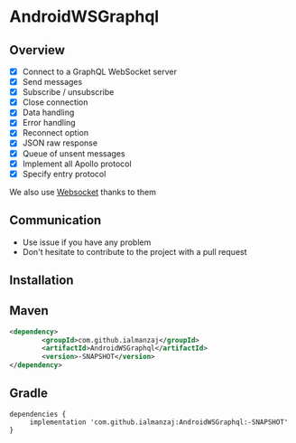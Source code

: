 # AndroidWSGraphql

## Overview
- [x] Connect to a GraphQL WebSocket server
- [x] Send messages
- [x] Subscribe / unsubscribe
- [x] Close connection
- [x] Data handling 
- [x] Error handling
- [x] Reconnect option
- [x] JSON raw response
- [x] Queue of unsent messages
- [x] Implement all Apollo protocol
- [x] Specify entry protocol

We also use [Websocket](https://github.com/TakahikoKawasaki/nv-websocket-client) thanks to them


## Communication

- Use issue if you have any problem
- Don't hesitate to contribute to the project with a pull request

## Installation
Maven
-----

```xml
<dependency>
	    <groupId>com.github.ialmanzaj</groupId>
	    <artifactId>AndroidWSGraphql</artifactId>
	    <version>-SNAPSHOT</version>
</dependency>
```
  
Gradle
------

```Gradle
dependencies {
     implementation 'com.github.ialmanzaj:AndroidWSGraphql:-SNAPSHOT'
}
```
